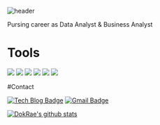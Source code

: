 ![header](https://capsule-render.vercel.app/api?type=Waving&color=#0067a3&height=200&section=header&text=Welcome%20%github&fontSize=90)





Pursing career as Data Analyst & Business Analyst

# Tools 

<img src="https://img.shields.io/badge/Python-3776AB?style=flat-square&logo=Python&logoColor=white"/>  <img src="https://img.shields.io/badge/pandas-150458?style=flat-square&logo=pandas&logoColor=white"/>  <img src="https://img.shields.io/badge/Colab-F9AB00?style=flat-square&logo=Google-Colab&logoColor=white"/> <img src="https://img.shields.io/badge/Jupyter-F37626?style=flat-square&logo=Jupyter&logoColor=white"/> <img src="https://img.shields.io/badge/R Studio-276DC3?style=flat-square&logo=R&logoColor=white"/>  <img src="https://img.shields.io/badge/MySQL-4479A1?style=flat-square&logo=MySQL&logoColor=white"/> 


#Contact

[![Tech Blog Badge](http://img.shields.io/badge/-Tech%20blog-black?style=flat-square&logo=github&link=https://kyle5221.github.io/)](https://kyle5221.github.io/) [![Gmail Badge](https://img.shields.io/badge/Gmail-d14836?style=flat-square&logo=Gmail&logoColor=white&link=mailto:kyle5221@gmail.com)](mailto:kyle5221@gmail.com)



[![DokRae's github stats](https://github-readme-stats.vercel.app/api?username=kyle5221)](https://github.com/anuraghazra/github-readme-stats)
